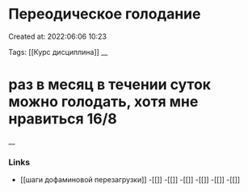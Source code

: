 # Переодическое голодание

Created at: 2022:06:06 10:23

Tags: [[Курс дисциплина]]
__ 

# раз в месяц в течении суток можно голодать, хотя мне нравиться 16/8


__

### Links
- [[шаги дофаминовой перезагрузки]]
-[[]]
-[[]]
-[[]]
-[[]]
-[[]]
-[[]]